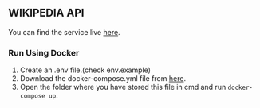 ## WIKIPEDIA API

You can find the service live [here](https://wikipedia-api-7rjp.onrender.com/summarized).

### Run Using Docker

1. Create an .env file.(check env.example)
2. Download the docker-compose.yml file from [here](https://github.com/adivis/Wikipedia_api/blob/master/docker-compose.yml).
3. Open the folder where you have stored this file in cmd and run `docker-compose up`.
